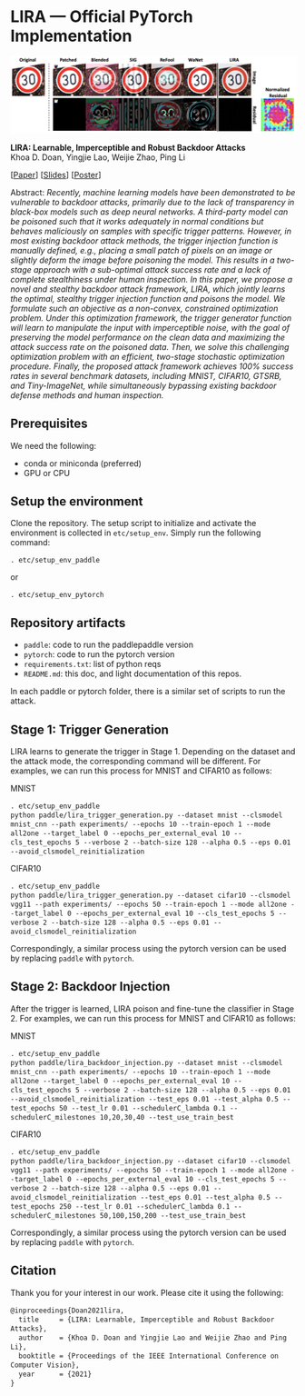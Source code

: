 # LIRA — Official PyTorch Implementation

![Backdoor Attacks](resources/all_triggers_v1.png)

**LIRA: Learnable, Imperceptible and Robust Backdoor Attacks**\
Khoa D. Doan, Yingjie Lao, Weijie Zhao, Ping Li

[[Paper](https://openaccess.thecvf.com/content/ICCV2021/html/Doan_LIRA_Learnable_Imperceptible_and_Robust_Backdoor_Attacks_ICCV_2021_paper.html)] [[Slides](resources/ICCV2021-LIRA-Slides.pdf)] [[Poster](resources/ICCV2021-LIRA-Poster.pdf)]

Abstract: *Recently, machine learning models have been demonstrated to be vulnerable to backdoor attacks, primarily due to the lack of transparency in black-box models such as deep neural networks. A third-party model can be poisoned such that it works adequately in normal conditions but behaves maliciously on samples with specific trigger patterns. However, in most existing backdoor attack methods, the trigger injection function is manually defined, e.g., placing a small patch of pixels on an image or slightly deform the image before poisoning the model. This results in a two-stage approach with a sub-optimal attack success rate and a lack of complete stealthiness under human inspection.  In this paper, we propose a novel and stealthy backdoor attack framework, LIRA, which jointly learns the optimal, stealthy trigger injection function and poisons the model. We formulate such an objective as a non-convex, constrained optimization problem. Under this optimization framework, the trigger generator function will learn to manipulate the input with imperceptible noise, with the goal of preserving the model performance on the clean data and maximizing the attack success rate on the poisoned data. Then, we solve this challenging optimization problem with an efficient, two-stage stochastic optimization procedure. Finally, the proposed attack framework achieves 100% success rates in several benchmark datasets, including MNIST, CIFAR10, GTSRB, and Tiny-ImageNet, while simultaneously bypassing existing backdoor defense methods and human inspection.*

## Prerequisites
We need the following:
* conda or miniconda (preferred)
* GPU or CPU

## Setup the environment
Clone the repository. The setup script to initialize and activate the environment is collected in `etc/setup_env`. Simply run the following command:
```
. etc/setup_env_paddle
```

or 

```
. etc/setup_env_pytorch
```


## Repository artifacts

* `paddle`: code to run the paddlepaddle version
* `pytorch`: code to run the pytorch version
* `requirements.txt`: list of python reqs
* `README.md`: this doc, and light documentation of this repos.

In each paddle or pytorch folder, there is a similar set of scripts to run the attack.

## Stage 1: Trigger Generation

LIRA learns to generate the trigger in Stage 1. Depending on the dataset and the attack mode, the corresponding command will be different. For examples, we can run this process for MNIST and CIFAR10 as follows:

MNIST
```
. etc/setup_env_paddle
python paddle/lira_trigger_generation.py --dataset mnist --clsmodel mnist_cnn --path experiments/ --epochs 10 --train-epoch 1 --mode all2one --target_label 0 --epochs_per_external_eval 10 --cls_test_epochs 5 --verbose 2 --batch-size 128 --alpha 0.5 --eps 0.01 --avoid_clsmodel_reinitialization
```
CIFAR10
```
. etc/setup_env_paddle
python paddle/lira_trigger_generation.py --dataset cifar10 --clsmodel vgg11 --path experiments/ --epochs 50 --train-epoch 1 --mode all2one --target_label 0 --epochs_per_external_eval 10 --cls_test_epochs 5 --verbose 2 --batch-size 128 --alpha 0.5 --eps 0.01 --avoid_clsmodel_reinitialization
```

Correspondingly, a similar process using the pytorch version can be used by replacing `paddle` with `pytorch`.

## Stage 2: Backdoor Injection

After the trigger is learned, LIRA poison and fine-tune the classifier in Stage 2. For examples, we can run this process for MNIST and CIFAR10 as follows:

MNIST
```
. etc/setup_env_paddle
python paddle/lira_backdoor_injection.py --dataset mnist --clsmodel mnist_cnn --path experiments/ --epochs 10 --train-epoch 1 --mode all2one --target_label 0 --epochs_per_external_eval 10 --cls_test_epochs 5 --verbose 2 --batch-size 128 --alpha 0.5 --eps 0.01 --avoid_clsmodel_reinitialization --test_eps 0.01 --test_alpha 0.5 --test_epochs 50 --test_lr 0.01 --schedulerC_lambda 0.1 --schedulerC_milestones 10,20,30,40 --test_use_train_best
```

CIFAR10
```
. etc/setup_env_paddle
python paddle/lira_backdoor_injection.py --dataset cifar10 --clsmodel vgg11 --path experiments/ --epochs 50 --train-epoch 1 --mode all2one --target_label 0 --epochs_per_external_eval 10 --cls_test_epochs 5 --verbose 2 --batch-size 128 --alpha 0.5 --eps 0.01 --avoid_clsmodel_reinitialization --test_eps 0.01 --test_alpha 0.5 --test_epochs 250 --test_lr 0.01 --schedulerC_lambda 0.1 --schedulerC_milestones 50,100,150,200 --test_use_train_best
```

Correspondingly, a similar process using the pytorch version can be used by replacing `paddle` with `pytorch`.

## Citation
Thank you for your interest in our work. Please cite it using the following:

```
@inproceedings{Doan2021lira,
  title     = {LIRA: Learnable, Imperceptible and Robust Backdoor Attacks},
  author    = {Khoa D. Doan and Yingjie Lao and Weijie Zhao and Ping Li},
  booktitle = {Proceedings of the IEEE International Conference on Computer Vision},
  year      = {2021}
}
```